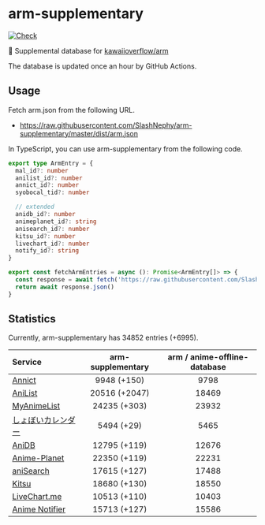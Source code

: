 # arm-supplementary

[![Check](https://github.com/SlashNephy/arm-supplementary/actions/workflows/check-node.yml/badge.svg)](https://github.com/SlashNephy/arm-supplementary/actions/workflows/check-node.yml)

💊 Supplemental database for [kawaiioverflow/arm](https://github.com/kawaiioverflow/arm)

The database is updated once an hour by GitHub Actions.

## Usage

Fetch arm.json from the following URL.

- https://raw.githubusercontent.com/SlashNephy/arm-supplementary/master/dist/arm.json

In TypeScript, you can use arm-supplementary from the following code.

```TypeScript
export type ArmEntry = {
  mal_id?: number
  anilist_id?: number
  annict_id?: number
  syobocal_tid?: number

  // extended
  anidb_id?: number
  animeplanet_id?: string
  anisearch_id?: number
  kitsu_id?: number
  livechart_id?: number
  notify_id?: string
}

export const fetchArmEntries = async (): Promise<ArmEntry[]> => {
  const response = await fetch('https://raw.githubusercontent.com/SlashNephy/arm-supplementary/master/dist/arm.json')
  return await response.json()
}
```

## Statistics

Currently, arm-supplementary has 34852 entries (+6995).

| Service                                     | arm-supplementary | arm / anime-offline-database |
| :------------------------------------------ | :---------------: | :--------------------------: |
| [Annict](https://annict.com)                |    9948 (+150)    |             9798             |
| [AniList](https://anilist.co)               |   20516 (+2047)   |            18469             |
| [MyAnimeList](https://myanimelist.net)      |   24235 (+303)    |            23932             |
| [しょぼいカレンダー](https://cal.syoboi.jp) |    5494 (+29)     |             5465             |
| [AniDB](https://anidb.net)                  |   12795 (+119)    |            12676             |
| [Anime-Planet](https://anime-planet.com)    |   22350 (+119)    |            22231             |
| [aniSearch](https://anisearch.com)          |   17615 (+127)    |            17488             |
| [Kitsu](https://kitsu.io)                   |   18680 (+130)    |            18550             |
| [LiveChart.me](https://livechart.me)        |   10513 (+110)    |            10403             |
| [Anime Notifier](https://notify.moe)        |   15713 (+127)    |            15586             |
